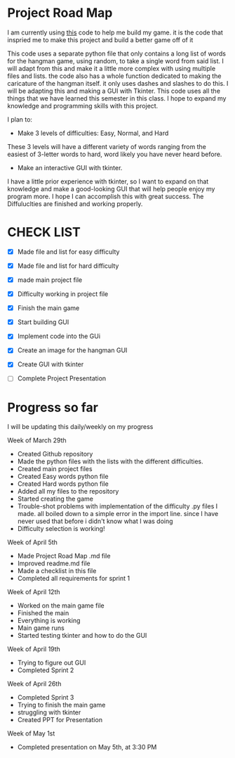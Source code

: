 # Project Road Map

I am currently using [this](https://github.com/kiteco/python-youtube-code/tree/master/build-hangman-in-python) 
code to help me build my game. it is the code that inspried me to make this project and build a better game off of it

This code uses a separate python file that only contains a long list of words for the hangman game, using random, to take 
a single word from said list. I will adapt from this and make it a little more complex with using multiple files and lists.
the code also has a whole function dedicated to making the caricature of the hangman itself. it only uses dashes and 
slashes to do this. I will be adapting this and making a GUI with Tkinter. This code uses all the things that we have 
learned this semester in this class. I hope to expand my knowledge and programming skills with this project.  

I plan to:

- Make 3 levels of difficulties: Easy, Normal, and Hard

These 3 levels will have a different variety of words ranging from the easiest of 3-letter words to hard, word likely 
you have never heard before.


- Make an interactive GUI with tkinter. 

I have a little prior experience with tkinter, so I want to expand on that knowledge and make a good-looking GUI that 
will help people enjoy my program more. I hope I can accomplish this with great success. The Diffuluclties are finished 
and working properly.


# CHECK LIST

- [x] Made file and list for easy difficulty
- [x] Made file and list for hard difficulty
- [x] made main project file
- [x] Difficulty working in project file
- [x] Finish the main game
- [x] Start building GUI
- [x] Implement code into the GUi
- [x] Create an image for the hangman GUI
- [x] Create GUI with tkinter
- [ ] Complete Project Presentation


# Progress so far

I will be updating this daily/weekly on my progress

Week of March 29th

- Created Github repository
- Made the python files with the lists with the different difficulties.
- Created main project files
- Created Easy words python file
- Created Hard words python file
- Added all my files to the repository
- Started creating the game 
- Trouble-shot problems with implementation of the difficulty .py files I made. all boiled down to a simple error in the
import line. since I have never used that before i didn't know what I was doing
- Difficulty selection is working!


Week of April 5th

- Made Project Road Map .md file
- Improved readme.md file 
- Made a checklist in this file
- Completed all requirements for sprint 1

Week of April 12th

- Worked on the main game file 
- Finished the main 
- Everything is working 
- Main game runs
- Started testing tkinter and how to do the GUI

Week of April 19th

- Trying to figure out GUI
- Completed Sprint 2

Week of April 26th

- Completed Sprint 3
- Trying to finish the main game
- struggling with tkinter
- Created PPT for Presentation 

Week of May 1st

- Completed presentation on May 5th, at 3:30 PM